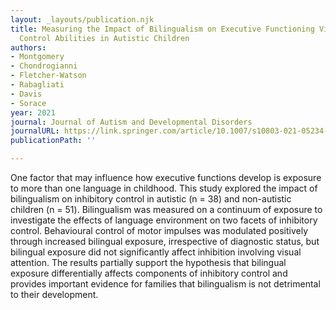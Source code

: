 ```yaml
---
layout: _layouts/publication.njk
title: Measuring the Impact of Bilingualism on Executive Functioning Via Inhibitory
  Control Abilities in Autistic Children
authors:
- Montgomery
- Chondrogianni
- Fletcher-Watson
- Rabagliati
- Davis
- Sorace
year: 2021
journal: Journal of Autism and Developmental Disorders
journalURL: https://link.springer.com/article/10.1007/s10803-021-05234-y
publicationPath: ''

---
```

One factor that may influence how executive functions develop is exposure to more than one language in childhood. This study explored the impact of bilingualism on inhibitory control in autistic (n = 38) and non-autistic children (n = 51). Bilingualism was measured on a continuum of exposure to investigate the effects of language environment on two facets of inhibitory control. Behavioural control of motor impulses was modulated positively through increased bilingual exposure, irrespective of diagnostic status, but bilingual exposure did not significantly affect inhibition involving visual attention. The results partially support the hypothesis that bilingual exposure differentially affects components of inhibitory control and provides important evidence for families that bilingualism is not detrimental to their development.